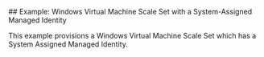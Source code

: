 ## Example: Windows Virtual Machine Scale Set with a System-Assigned Managed Identity

This example provisions a Windows Virtual Machine Scale Set which has a System Assigned Managed Identity.
